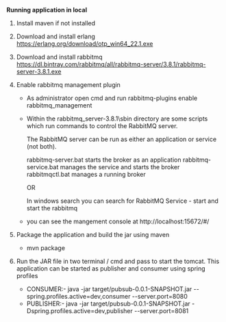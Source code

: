****Running application in local****
1) Install maven if not installed
2) Download and install erlang 
    https://erlang.org/download/otp_win64_22.1.exe
3) Download and install rabbitmq
    https://dl.bintray.com/rabbitmq/all/rabbitmq-server/3.8.1/rabbitmq-server-3.8.1.exe
    
4) Enable rabbitmq management plugin 
    - As administrator open cmd and run rabbitmq-plugins enable rabbitmq_management
    - Within the rabbitmq_server-3.8.1\sbin directory are some scripts which run commands to control the RabbitMQ server.
      
      The RabbitMQ server can be run as either an application or service (not both).
      
      rabbitmq-server.bat starts the broker as an application
      rabbitmq-service.bat manages the service and starts the broker
      rabbitmqctl.bat manages a running broker
      
      OR
      
      In windows search you can search for RabbitMQ Service - start and start the rabbitmq
      
    - you can see the mangement console at http://localhost:15672/#/
    
5) Package the application and build the jar using maven 
    - mvn package
6) Run the JAR file in two terminal / cmd and pass to start the tomcat. This application can be started 
   as publisher and consumer using spring profiles
   - CONSUMER:- java -jar target/pubsub-0.0.1-SNAPSHOT.jar --spring.profiles.active=dev,consumer --server.port=8080
   - PUBLISHER:- java -jar target/pubsub-0.0.1-SNAPSHOT.jar -Dspring.profiles.active=dev,publisher --server.port=8081

